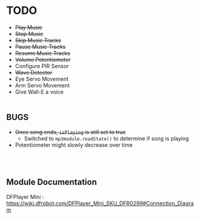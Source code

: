 # TODO
- ~~Play Music~~
- ~~Stop Music~~
- ~~Skip Music Tracks~~
- ~~Pause Music Tracks~~
- ~~Resume Music Tracks~~
- ~~Volume Potentiometer~~
- Configure PIR Sensor
- ~~Wave Detector~~
- Eye Servo Movement
- Arm Servo Movement
- Give Wall-E a voice
<br></br>

## BUGS
- ~~Once song ends, `isPlaying` is still set to true~~
  - Switched to `mp3module.readState()` to determine if song is playing
- Potentiometer might slowly decrease over time

<br></br>

## Module Documentation
DFPlayer Mini : https://wiki.dfrobot.com/DFPlayer_Mini_SKU_DFR0299#Connection_Diagram